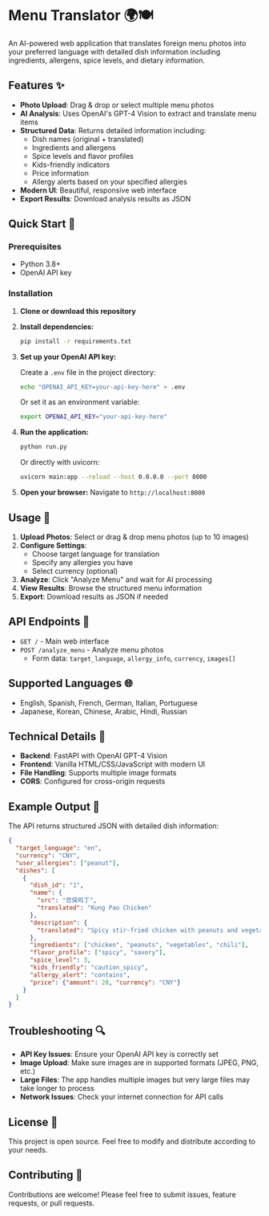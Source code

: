 # Menu Translator 🌍🍽️

An AI-powered web application that translates foreign menu photos into your preferred language with detailed dish information including ingredients, allergens, spice levels, and dietary information.

## Features ✨

- **Photo Upload**: Drag & drop or select multiple menu photos
- **AI Analysis**: Uses OpenAI's GPT-4 Vision to extract and translate menu items
- **Structured Data**: Returns detailed information including:
  - Dish names (original + translated)
  - Ingredients and allergens
  - Spice levels and flavor profiles
  - Kids-friendly indicators
  - Price information
  - Allergy alerts based on your specified allergies
- **Modern UI**: Beautiful, responsive web interface
- **Export Results**: Download analysis results as JSON

## Quick Start 🚀

### Prerequisites
- Python 3.8+
- OpenAI API key

### Installation

1. **Clone or download this repository**

2. **Install dependencies:**
   ```bash
   pip install -r requirements.txt
   ```

3. **Set up your OpenAI API key:**
   
   Create a `.env` file in the project directory:
   ```bash
   echo "OPENAI_API_KEY=your-api-key-here" > .env
   ```
   
   Or set it as an environment variable:
   ```bash
   export OPENAI_API_KEY="your-api-key-here"
   ```

4. **Run the application:**
   ```bash
   python run.py
   ```
   
   Or directly with uvicorn:
   ```bash
   uvicorn main:app --reload --host 0.0.0.0 --port 8000
   ```

5. **Open your browser:**
   Navigate to `http://localhost:8000`

## Usage 📱

1. **Upload Photos**: Select or drag & drop menu photos (up to 10 images)
2. **Configure Settings**:
   - Choose target language for translation
   - Specify any allergies you have
   - Select currency (optional)
3. **Analyze**: Click "Analyze Menu" and wait for AI processing
4. **View Results**: Browse the structured menu information
5. **Export**: Download results as JSON if needed

## API Endpoints 🔌

- `GET /` - Main web interface
- `POST /analyze_menu` - Analyze menu photos
  - Form data: `target_language`, `allergy_info`, `currency`, `images[]`

## Supported Languages 🌐

- English, Spanish, French, German, Italian, Portuguese
- Japanese, Korean, Chinese, Arabic, Hindi, Russian

## Technical Details 🔧

- **Backend**: FastAPI with OpenAI GPT-4 Vision
- **Frontend**: Vanilla HTML/CSS/JavaScript with modern UI
- **File Handling**: Supports multiple image formats
- **CORS**: Configured for cross-origin requests

## Example Output 📄

The API returns structured JSON with detailed dish information:

```json
{
  "target_language": "en",
  "currency": "CNY",
  "user_allergies": ["peanut"],
  "dishes": [
    {
      "dish_id": "1",
      "name": {
        "src": "宫保鸡丁",
        "translated": "Kung Pao Chicken"
      },
      "description": {
        "translated": "Spicy stir-fried chicken with peanuts and vegetables"
      },
      "ingredients": ["chicken", "peanuts", "vegetables", "chili"],
      "flavor_profile": ["spicy", "savory"],
      "spice_level": 3,
      "kids_friendly": "caution_spicy",
      "allergy_alert": "contains",
      "price": {"amount": 28, "currency": "CNY"}
    }
  ]
}
```

## Troubleshooting 🔍

- **API Key Issues**: Ensure your OpenAI API key is correctly set
- **Image Upload**: Make sure images are in supported formats (JPEG, PNG, etc.)
- **Large Files**: The app handles multiple images but very large files may take longer to process
- **Network Issues**: Check your internet connection for API calls

## License 📝

This project is open source. Feel free to modify and distribute according to your needs.

## Contributing 🤝

Contributions are welcome! Please feel free to submit issues, feature requests, or pull requests.
